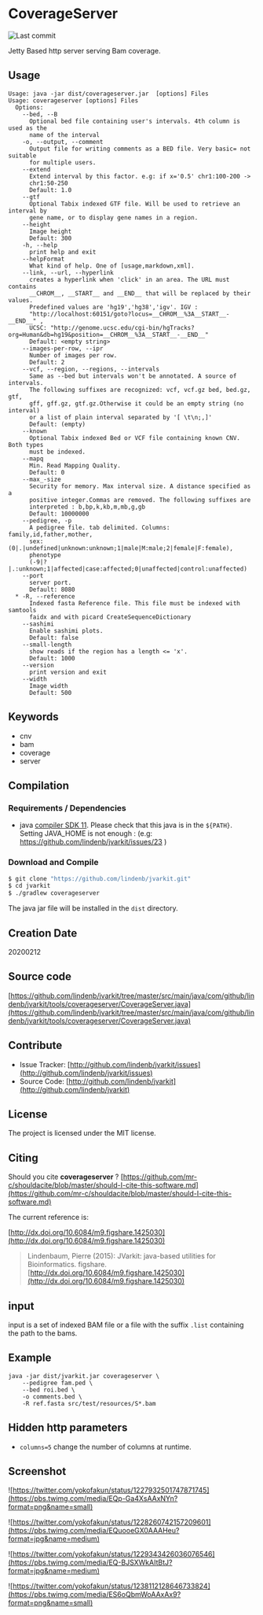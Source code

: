 # CoverageServer

![Last commit](https://img.shields.io/github/last-commit/lindenb/jvarkit.png)

Jetty Based http server serving Bam coverage.


## Usage

```
Usage: java -jar dist/coverageserver.jar  [options] Files
Usage: coverageserver [options] Files
  Options:
    --bed, --B
      Optional bed file containing user's intervals. 4th column is used as the 
      name of the interval
    -o, --output, --comment
      Output file for writing comments as a BED file. Very basic= not suitable 
      for multiple users.
    --extend
      Extend interval by this factor. e.g: if x='0.5' chr1:100-200 -> 
      chr1:50-250 
      Default: 1.0
    --gtf
      Optional Tabix indexed GTF file. Will be used to retrieve an interval by 
      gene name, or to display gene names in a region.
    --height
      Image height
      Default: 300
    -h, --help
      print help and exit
    --helpFormat
      What kind of help. One of [usage,markdown,xml].
    --link, --url, --hyperlink
      creates a hyperlink when 'click' in an area. The URL must contains 
      __CHROM__, __START__ and __END__ that will be replaced by their values. 
      Predefined values are 'hg19','hg38','igv'. IGV : 
      "http://localhost:60151/goto?locus=__CHROM__%3A__START__-__END__" , 
      UCSC: "http://genome.ucsc.edu/cgi-bin/hgTracks?org=Human&db=hg19&position=__CHROM__%3A__START__-__END__"
      Default: <empty string>
    --images-per-row, --ipr
      Number of images per row.
      Default: 2
    --vcf, --region, --regions, --intervals
      Same as --bed but intervals won't be annotated. A source of intervals. 
      The following suffixes are recognized: vcf, vcf.gz bed, bed.gz, gtf, 
      gff, gff.gz, gtf.gz.Otherwise it could be an empty string (no interval) 
      or a list of plain interval separated by '[ \t\n;,]'
      Default: (empty)
    --known
      Optional Tabix indexed Bed or VCF file containing known CNV. Both types 
      must be indexed.
    --mapq
      Min. Read Mapping Quality.
      Default: 0
    --max_-size
      Security for memory. Max interval size. A distance specified as a 
      positive integer.Commas are removed. The following suffixes are 
      interpreted : b,bp,k,kb,m,mb,g,gb
      Default: 10000000
    --pedigree, -p
      A pedigree file. tab delimited. Columns: family,id,father,mother, 
      sex:(0|.|undefined|unknown:unknown;1|male|M:male;2|female|F:female), 
      phenotype 
      (-9|?|.:unknown;1|affected|case:affected;0|unaffected|control:unaffected) 
    --port
      server port.
      Default: 8080
  * -R, --reference
      Indexed fasta Reference file. This file must be indexed with samtools 
      faidx and with picard CreateSequenceDictionary
    --sashimi
      Enable sashimi plots.
      Default: false
    --small-length
      show reads if the region has a length <= 'x'.
      Default: 1000
    --version
      print version and exit
    --width
      Image width
      Default: 500

```


## Keywords

 * cnv
 * bam
 * coverage
 * server


## Compilation

### Requirements / Dependencies

* java [compiler SDK 11](https://jdk.java.net/11/). Please check that this java is in the `${PATH}`. Setting JAVA_HOME is not enough : (e.g: https://github.com/lindenb/jvarkit/issues/23 )


### Download and Compile

```bash
$ git clone "https://github.com/lindenb/jvarkit.git"
$ cd jvarkit
$ ./gradlew coverageserver
```

The java jar file will be installed in the `dist` directory.


## Creation Date

20200212

## Source code 

[https://github.com/lindenb/jvarkit/tree/master/src/main/java/com/github/lindenb/jvarkit/tools/coverageserver/CoverageServer.java](https://github.com/lindenb/jvarkit/tree/master/src/main/java/com/github/lindenb/jvarkit/tools/coverageserver/CoverageServer.java)


## Contribute

- Issue Tracker: [http://github.com/lindenb/jvarkit/issues](http://github.com/lindenb/jvarkit/issues)
- Source Code: [http://github.com/lindenb/jvarkit](http://github.com/lindenb/jvarkit)

## License

The project is licensed under the MIT license.

## Citing

Should you cite **coverageserver** ? [https://github.com/mr-c/shouldacite/blob/master/should-I-cite-this-software.md](https://github.com/mr-c/shouldacite/blob/master/should-I-cite-this-software.md)

The current reference is:

[http://dx.doi.org/10.6084/m9.figshare.1425030](http://dx.doi.org/10.6084/m9.figshare.1425030)

> Lindenbaum, Pierre (2015): JVarkit: java-based utilities for Bioinformatics. figshare.
> [http://dx.doi.org/10.6084/m9.figshare.1425030](http://dx.doi.org/10.6084/m9.figshare.1425030)


## input

input is a set of indexed BAM file or a file with the suffix `.list` containing the path to the bams.
 
## Example

```
java -jar dist/jvarkit.jar coverageserver \
	--pedigree fam.ped \
	--bed roi.bed \
	-o comments.bed \
	-R ref.fasta src/test/resources/S*.bam

```
## Hidden http parameters

 * `columns=5` change the number of columns at runtime.

## Screenshot

![https://twitter.com/yokofakun/status/1227932501747871745](https://pbs.twimg.com/media/EQp-Ga4XsAAxNYn?format=png&name=small)

![https://twitter.com/yokofakun/status/1228260742157209601](https://pbs.twimg.com/media/EQuooeGX0AAAHeu?format=jpg&name=medium)

![https://twitter.com/yokofakun/status/1229343426036076546](https://pbs.twimg.com/media/EQ-BJSXWkAItBtJ?format=jpg&name=medium)

![https://twitter.com/yokofakun/status/1238112128646733824](https://pbs.twimg.com/media/ES6oQbmWoAAxAx9?format=png&name=small)



